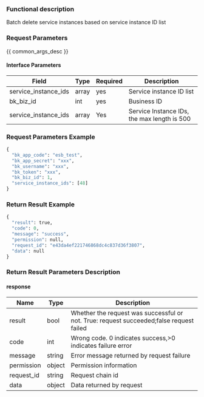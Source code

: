 ### Functional description

Batch delete service instances based on service instance ID list

### Request Parameters

{{ common_args_desc }}

#### Interface Parameters

| Field                 | Type      | Required	   | Description                 |
|----------------------|------------|--------|-----------------------|
| service_instance_ids | array  |yes   | Service instance ID list|
| bk_biz_id                  |  int        | yes  | Business ID |
| service_instance_ids | array  | Yes   | Service Instance IDs, the max length is 500 |


### Request Parameters Example

```python
{
  "bk_app_code": "esb_test",
  "bk_app_secret": "xxx",
  "bk_username": "xxx",
  "bk_token": "xxx",
  "bk_biz_id": 1,
  "service_instance_ids": [48]
}
```

### Return Result Example

```python
{
  "result": true,
  "code": 0,
  "message": "success",
  "permission": null,
  "request_id": "e43da4ef221746868dc4c837d36f3807",
  "data": null
}
```

### Return Result Parameters Description

#### response

| Name| Type| Description|
|---|---|---|
| result | bool |Whether the request was successful or not. True: request succeeded;false request failed|
| code | int |Wrong code. 0 indicates success,>0 indicates failure error|
| message | string |Error message returned by request failure|
| permission    |  object |Permission information    |
| request_id    |  string |Request chain id    |
| data | object |Data returned by request|
